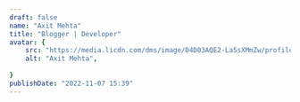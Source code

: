 ```yaml
---
draft: false
name: "Axit Mehta"
title: "Blogger | Developer"
avatar: {
    src: "https://media.licdn.com/dms/image/D4D03AQE2-La5sXMmZw/profile-displayphoto-shrink_800_800/0/1674433171672?e=1696464000&v=beta&t=_lBWvn47dFRgA99di9nd-xMrOBB1ro0Qw7zLxe5wBUk",
    alt: "Axit Mehta",
    
}
publishDate: "2022-11-07 15:39"
---
```

